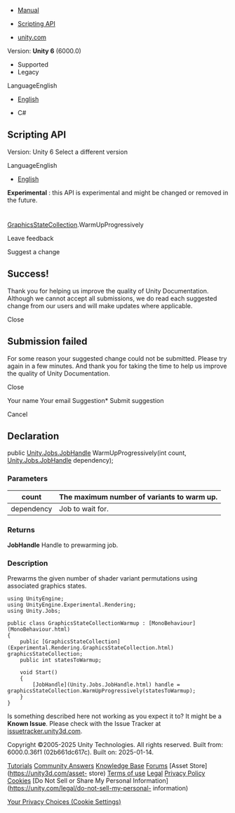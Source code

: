 [ ]()

  * [Manual](../Manual/index.html)
  * [Scripting API](../ScriptReference/index.html)

  * [unity.com](https://unity.com/)

Version: **Unity 6** (6000.0)

  * Supported
  * Legacy

LanguageEnglish

  * [English]()

  * C#

[ ](https://docs.unity3d.com)

## Scripting API

Version: Unity 6 Select a different version

LanguageEnglish

  * [English]()

**Experimental** : this API is experimental and might be changed or removed in
the future.

#
[GraphicsStateCollection](Experimental.Rendering.GraphicsStateCollection.html).WarmUpProgressively

Leave feedback

Suggest a change

## Success!

Thank you for helping us improve the quality of Unity Documentation. Although
we cannot accept all submissions, we do read each suggested change from our
users and will make updates where applicable.

Close

## Submission failed

For some reason your suggested change could not be submitted. Please <a>try
again</a> in a few minutes. And thank you for taking the time to help us
improve the quality of Unity Documentation.

Close

Your name Your email Suggestion* Submit suggestion

Cancel

[ ]()

## Declaration

public [Unity.Jobs.JobHandle](Unity.Jobs.JobHandle.html)
WarmUpProgressively(int count,
[Unity.Jobs.JobHandle](Unity.Jobs.JobHandle.html) dependency);

### Parameters

count | The maximum number of variants to warm up.  
---|---  
dependency | Job to wait for.  
  
### Returns

**JobHandle** Handle to prewarming job.

### Description

Prewarms the given number of shader variant permutations using associated
graphics states.

    
    
    using UnityEngine;
    using UnityEngine.Experimental.Rendering;
    using Unity.Jobs;  
      
    public class GraphicsStateCollectionWarmup : [MonoBehaviour](MonoBehaviour.html)
    {
        public [GraphicsStateCollection](Experimental.Rendering.GraphicsStateCollection.html) graphicsStateCollection;
        public int statesToWarmup;  
      
        void Start()
        {
            [JobHandle](Unity.Jobs.JobHandle.html) handle = graphicsStateCollection.WarmUpProgressively(statesToWarmup);
        }
    }

Is something described here not working as you expect it to? It might be a
**Known Issue**. Please check with the Issue Tracker at
[issuetracker.unity3d.com](https://issuetracker.unity3d.com).

Copyright ©2005-2025 Unity Technologies. All rights reserved. Built from:
6000.0.36f1 (02b661dc617c). Built on: 2025-01-14.

[Tutorials](https://unity3d.com/learn) [Community
Answers](https://answers.unity3d.com) [Knowledge
Base](https://support.unity3d.com/hc/en-us)
[Forums](https://forum.unity3d.com) [Asset Store](https://unity3d.com/asset-
store) [Terms of use](https://docs.unity3d.com/Manual/TermsOfUse.html)
[Legal](https://unity.com/legal) [Privacy
Policy](https://unity.com/legal/privacy-policy)
[Cookies](https://unity.com/legal/cookie-policy) [Do Not Sell or Share My
Personal Information](https://unity.com/legal/do-not-sell-my-personal-
information)

[Your Privacy Choices (Cookie Settings)](javascript:void\(0\);)

